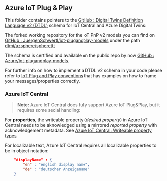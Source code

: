 ## Azure IoT Plug & Play

This folder contains pointers to the 
[GitHub : Digital Twins Definition Language v2 (DTDL)](https://github.com/Azure/opendigitaltwins-dtdl/blob/master/DTDL/v2/dtdlv2.md) 
schema for IoT Central and Azure Digital Twins:

The forked working repository for the IoT PnP v2 models you can find on [GitHub : JuergenSchwertl/iot-plugandplay-models](https://github.com/JuergenSchwertl/iot-plugandplay-models) 
under the path [dtmi/azsphere/spherettt](https://github.com/JuergenSchwertl/iot-plugandplay-models/tree/main/dtmi/azsphere/spherettt)

The schema is certified and available on the public repo by now [GitHub : Azure/iot-plugandplay-models](https://github.com/Azure/iot-plugandplay-models/tree/main/dtmi/azsphere/spherettt). 


For further info on how to implement a DTDL v2 schema in your code please refer to 
[IoT Plug and Play conventions](https://docs.microsoft.com/en-us/azure/iot-develop/concepts-convention) 
that has examples on how to frame your messages/properties correctly. 

### Azure IoT Central 
> **Note:** Azure IoT Central does fully support Azure IoT Plug&Play, but it requires some secial handling:

For **properties**, the writeable property (*desired property*) in Azure IoT Central needs to be aknowledged 
using a mirrored *reported property* with acknowledgement metadata.
See [Azure IoT Central: Writeable property types](https://docs.microsoft.com/en-us/azure/iot-central/core/concepts-telemetry-properties-commands#writable-property-types) 

For localizable text, Azure IoT Central requires all localizable properties to be in object notation:
```json
    "displayName" : {
        "en" : "english display name",
        "de" : "deutscher Anzeigename"
    }
``` 
